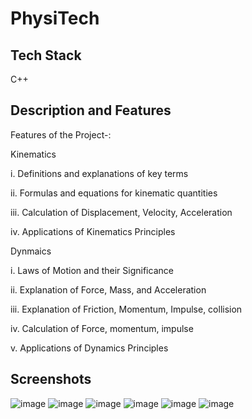 <h1>PhysiTech</h1>
<h2>Tech Stack</h2>
C++
<h2>Description and Features</h2>
Features of the Project-:

Kinematics

i. Definitions and explanations of key terms

ii. Formulas and equations for kinematic quantities

iii. Calculation of Displacement, Velocity, Acceleration

iv. Applications of Kinematics Principles

Dynmaics

i. Laws of Motion and their Significance

ii. Explanation of Force, Mass, and Acceleration

iii. Explanation of Friction, Momentum, Impulse, collision

iv. Calculation of Force, momentum, impulse

v. Applications of Dynamics Principles

<h2>Screenshots</h2>

![image](https://github.com/Nikita06211/Dev-Geeks/assets/120494269/8974b38a-1a63-4e60-b9ae-4a8e9f160141)
![image](https://github.com/Nikita06211/Dev-Geeks/assets/120494269/3da67791-f949-4dbb-b6ef-60e945bcf035)
![image](https://github.com/Nikita06211/Dev-Geeks/assets/120494269/d5602304-ca34-459b-9433-8689bbacfd73)
![image](https://github.com/Nikita06211/Dev-Geeks/assets/120494269/5dc9fd4f-5676-47e3-ad28-a93201eed2c0)
![image](https://github.com/Nikita06211/Dev-Geeks/assets/120494269/31c3c3d9-5d31-4a17-89cd-2db2ea80032f)
![image](https://github.com/Nikita06211/Dev-Geeks/assets/120494269/494fdae9-5879-4cb7-969b-f2b1feef73a4)





